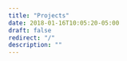 ```yaml
---
title: "Projects"
date: 2018-01-16T10:05:20-05:00
draft: false
redirect: "/"
description: ""
---
```


